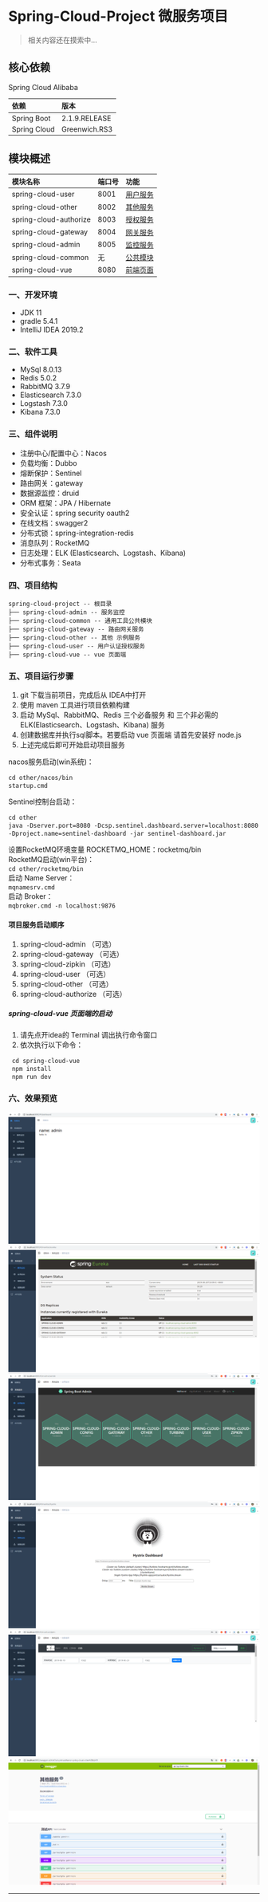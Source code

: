 # Spring-Cloud-Project 微服务项目


> 相关内容还在摸索中...

## 核心依赖

Spring Cloud Alibaba

| 依赖 | 版本 |
|:--|:--|
| Spring Boot | 2.1.9.RELEASE |
| Spring Cloud | Greenwich.RS3 |

## 模块概述

| 模块名称 | 端口号 | 功能 |
|:--|:--|:--|
| spring-cloud-user | 8001 | [用户服务](./spring-cloud-user/README.md) |
| spring-cloud-other | 8002 | [其他服务](./spring-cloud-other/README.md) |
| spring-cloud-authorize | 8003 | [授权服务](./spring-cloud-authorize/README.md) |
| spring-cloud-gateway | 8004 | [网关服务](./spring-cloud-gateway/README.md) |
| spring-cloud-admin | 8005 | [监控服务](./spring-cloud-admin/README.md) |
| spring-cloud-common | 无 | [公共模块](./spring-cloud-common/README.md) |
| spring-cloud-vue | 8080 | [前端页面](./spring-cloud-vue/README.md) |

### 一、开发环境
* JDK 11  
* gradle 5.4.1  
* IntelliJ IDEA 2019.2  
### 二、软件工具  
* MySql 8.0.13  
* Redis 5.0.2
* RabbitMQ 3.7.9  
* Elasticsearch 7.3.0
* Logstash 7.3.0
* Kibana 7.3.0  
### 三、组件说明  
* 注册中心/配置中心：Nacos
* 负载均衡：Dubbo
* 熔断保护：Sentinel
* 路由网关：gateway
* 数据源监控：druid
* ORM 框架：JPA / Hibernate
* 安全认证：spring security oauth2
* 在线文档：swagger2
* 分布式锁：spring-integration-redis
* 消息队列：RocketMQ
* 日志处理：ELK (Elasticsearch、Logstash、Kibana)
* 分布式事务：Seata 
### 四、项目结构  
```
spring-cloud-project -- 根目录
├── spring-cloud-admin -- 服务监控
├── spring-cloud-common -- 通用工具公共模块
├── spring-cloud-gateway -- 路由网关服务
├── spring-cloud-other -- 其他 示例服务
├── spring-cloud-user -- 用户认证授权服务
├── spring-cloud-vue -- vue 页面端
```
### 五、项目运行步骤  
1. git 下载当前项目，完成后从 IDEA中打开
2. 使用 maven 工具进行项目依赖构建
3. 启动 MySql、RabbitMQ、Redis 三个必备服务 和 三个非必需的 ELK(Elasticsearch、Logstash、Kibana) 服务
4. 创建数据库并执行sql脚本。若要启动 vue 页面端 请首先安装好 node.js
5. 上述完成后即可开始启动项目服务  

nacos服务启动(win系统)：  
```
cd other/nacos/bin  
startup.cmd
```  
Sentinel控制台启动：  
```
cd other
java -Dserver.port=8080 -Dcsp.sentinel.dashboard.server=localhost:8080 -Dproject.name=sentinel-dashboard -jar sentinel-dashboard.jar
```
设置RocketMQ环境变量 ROCKETMQ_HOME：rocketmq/bin  
RocketMQ启动(win平台)：  
`cd other/rocketmq/bin`  
启动 Name Server：  
`mqnamesrv.cmd`  
启动 Broker：  
`mqbroker.cmd -n localhost:9876`

#### 项目服务启动顺序  
1. spring-cloud-admin （可选）
2. spring-cloud-gateway （可选）
3. spring-cloud-zipkin （可选）
4. spring-cloud-user （可选）
5. spring-cloud-other （可选）
6. spring-cloud-authorize （可选）  
##### spring-cloud-vue 页面端的启动  
1. 请先点开idea的 Terminal 调出执行命令窗口
2. 依次执行以下命令：  
``` 
 cd spring-cloud-vue  
 npm install
 npm run dev
```
### 六、效果预览
![首页](/images/index.png)  
![注册中心](/images/eureka.png)  
![监控中心](/images/admin.png)  
![熔断监控](/images/turbine.png)  
![链路追踪](/images/zipkin.png)  
![API文档](/images/swagger.png)
***
